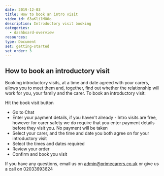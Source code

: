 ```yaml
---
date: 2019-12-03
title: How to book an intro visit
video_id: 63aKlilMO0o
description: Introductory visit booking
categories:
  - dashboard-overview
resources:
type: Document
set: getting-started
set_order: 3
---
```


## How to book an introductory visit

Booking introductory visits, at a time and date agreed with your carers, allows you to meet them and, together, find out whether the relationship will work for you, your family and the carer. To book an introductory visit:

Hit the book visit button
 - Go to Chat
 - Enter your payment details, if you haven't already - Intro visits are free, however for carer safety we do require that you enter payment details before they visit you. No payment will be taken
 - Select your carer, and the time and date you both agree on for your introductory visit
 - Select the times and dates required
 - Review your order
 - Confirm and book you visit

If you have any questions, email us on admin@primecarers.co.uk or give us a call on 02033693624

